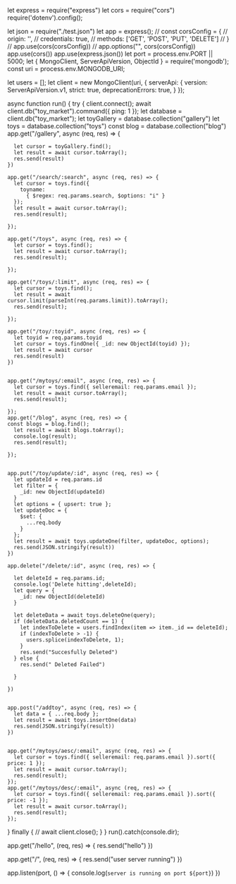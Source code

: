 let express = require("express")
let cors = require("cors")
require('dotenv').config();


let json = require("./test.json")
let app = express();
// const corsConfig = {
//   origin: '',
//   credentials: true,
//   methods: ['GET', 'POST', 'PUT', 'DELETE']
// }
// app.use(cors(corsConfig))
// app.options("", cors(corsConfig))
app.use(cors())
app.use(express.json())
let port = process.env.PORT || 5000;
let { MongoClient, ServerApiVersion, ObjectId } = require('mongodb');
const uri = process.env.MONGODB_URI;


let users = [];
let client = new MongoClient(uri, {
  serverApi: {
    version: ServerApiVersion.v1,
    strict: true,
    deprecationErrors: true,
  }
});

async function run() {
  try {
    client.connect();
    await client.db("toy_market").command({ ping: 1 });
    let database = client.db("toy_market");
    let toyGallery = database.collection("gallery")
    let toys = database.collection("toys")
    const blog = database.collection("blog")
    app.get("/gallery", async (req, res) => {
    
      let cursor = toyGallery.find();
      let result = await cursor.toArray();
      res.send(result)
    })

    app.get("/search/:search", async (req, res) => {
      let cursor = toys.find({
        toyname:
          { $regex: req.params.search, $options: "i" }
      });
      let result = await cursor.toArray();
      res.send(result);

    });

    app.get("/toys", async (req, res) => {
      let cursor = toys.find();
      let result = await cursor.toArray();
      res.send(result);

    });

    app.get("/toys/:limit", async (req, res) => {
      let cursor = toys.find();
      let result = await cursor.limit(parseInt(req.params.limit)).toArray();
      res.send(result);

    });

    app.get("/toy/:toyid", async (req, res) => {
      let toyid = req.params.toyid
      let cursor = toys.findOne({ _id: new ObjectId(toyid) });
      let result = await cursor
      res.send(result)
    })


    app.get("/mytoys/:email", async (req, res) => {
      let cursor = toys.find({ selleremail: req.params.email });
      let result = await cursor.toArray();
      res.send(result);

    });
    app.get("/blog", async (req, res) => {
    const blogs = blog.find();
      let result = await blogs.toArray();
      console.log(result);
      res.send(result);

    });


    app.put("/toy/update/:id", async (req, res) => {
      let updateId = req.params.id
      let filter = {
        _id: new ObjectId(updateId)
      }
      let options = { upsert: true };
      let updateDoc = {
        $set: {
          ...req.body
        }
      };
      let result = await toys.updateOne(filter, updateDoc, options);
      res.send(JSON.stringify(result))
    })

    app.delete("/delete/:id", async (req, res) => {

      let deleteId = req.params.id;
      console.log('Delete hitting',deleteId);
      let query = {
        _id: new ObjectId(deleteId)
      }

      let deleteData = await toys.deleteOne(query);
      if (deleteData.deletedCount == 1) {
        let indexToDelete = users.findIndex(item => item._id == deleteId);
        if (indexToDelete > -1) {
          users.splice(indexToDelete, 1);
        }
        res.send("Succesfully Deleted")
      } else {
        res.send(" Deleted Failed")

      }

    })


    app.post("/addtoy", async (req, res) => {
      let data = { ...req.body };
      let result = await toys.insertOne(data)
      res.send(JSON.stringify(result))
    })


    app.get("/mytoys/aesc/:email", async (req, res) => {
      let cursor = toys.find({ selleremail: req.params.email }).sort({ price: 1 });
      let result = await cursor.toArray();
      res.send(result);
    });
    app.get("/mytoys/desc/:email", async (req, res) => {
      let cursor = toys.find({ selleremail: req.params.email }).sort({ price: -1 });
      let result = await cursor.toArray();
      res.send(result);
    });



  } finally {
    // await client.close();
  }
}
run().catch(console.dir);




app.get("/hello", (req, res) => {
  res.send("hello")
})






app.get("/", (req, res) => {
  res.send("user server running")
})


app.listen(port, () => {
  console.log(`server is running on port ${port}`)
})